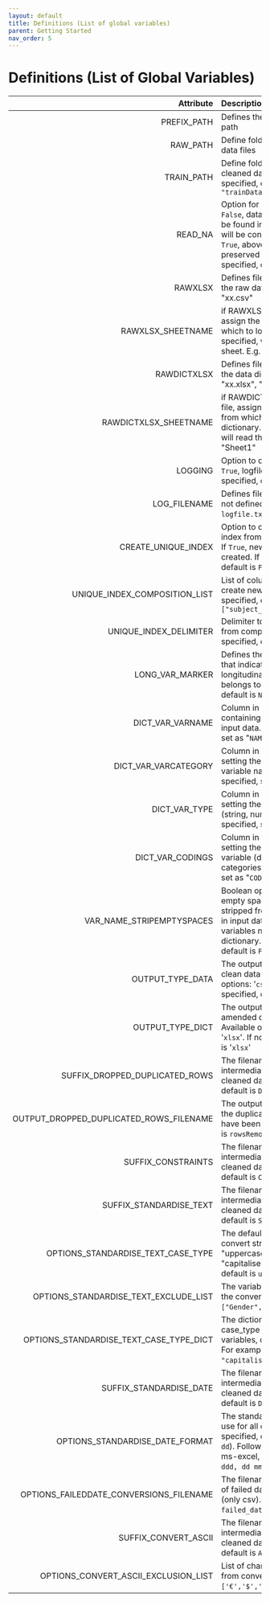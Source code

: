 ```yaml
---
layout: default
title: Definitions (List of global variables)
parent: Getting Started
nav_order: 5
---
```


# Definitions (List of Global Variables)

| Attribute         | Description | Type    |
| ---:              |    :----    | :----   |
| PREFIX_PATH       | Defines the root directory path  | Directory |
| RAW_PATH          | Define folder name for all raw data files | Directory |
| TRAIN_PATH        | Define folder name for all cleaned data files. If not specified, default is `"trainData"` | Directory |
| READ_NA           | Option for loading CSVs. If `False`, data entries that can be found in default nanList will be converted to `NaN`. If `True`, above entries will be preserved as they are. If not specified, default is `False` | Data loading |
| RAWXLSX           | Defines filename containing the raw data. E.g. "xx.xlsx", "xx.csv" | Data loading |
| RAWXLSX_SHEETNAME | if RAWXLSX is an excel file, assign the sheetname from which to load the data. If not specified, will read the first sheet. E.g. "Sheet1" | Data loading |
| RAWDICTXLSX       | Defines filename containing the data dictionary. E.g. "xx.xlsx", "xx.csv" | Data loading |
| RAWDICTXLSX_SHEETNAME | if RAWDICTXLSX is an excel file, assign the sheetname from which to load the dictionary. If not specified, will read the first sheet. E.g. "Sheet1" | Data loading |
| LOGGING           | Option to output logfile. If `True`, logfile will be built. If not specified, default is `True`. | Log | 
| LOG_FILENAME      | Defines filename of logfile. If not defined, default is `logfile.txt`. | Log |
| CREATE_UNIQUE_INDEX  | Option to create unique row index from existing columns. If `True`, new index will be created. If not specified, default is `False`.  | Indexing |
| UNIQUE_INDEX_COMPOSITION_LIST  | List of column names to create new index from. If not specified, default is `[]`. E.g.: `["subject_id", "visit"]`  | Indexing |
| UNIQUE_INDEX_DELIMITER  | Delimiter to separate values from composition list. If not specified, default is `_` | Indexing |
| LONG_VAR_MARKER   | Defines the variable name that indicates which longitudinal group that row belongs to. If not specified, default is `None`. | Longitudinal data |
| DICT_VAR_VARNAME  | Column in data dictionary containing variable names in input data. If not specified, set as "`NAME`". | Data Dictionary settings |
| DICT_VAR_VARCATEGORY | Column in data dictionary setting the category of the variable name. If not specified, set as "`CATEGORY`" | Data Dictionary settings |
| DICT_VAR_TYPE | Column in data dictionary setting the type of variable (string, numeric, date). If not specified, set as "`TYPE`" | Data Dictionary settings |
| DICT_VAR_CODINGS | Column in data dictionary setting the codings of variable (dateformat, categories). If not specified, set as "`CODINGS`" | Data Dictionary settings |
| VAR_NAME_STRIPEMPTYSPACES | Boolean option. If `True`, empty spaces will be stripped from variable names in input data, and from variables names listed in data dictionary. If not specified, default is `False`. | Data cleaning settings |
| OUTPUT_TYPE_DATA | The output file type for the clean data files. Available options: '`csv`', '`xlsx`'. If not specified, default is '`csv`' | Data cleaning settings |
| OUTPUT_TYPE_DICT | The output file type fot the amended dictionary. Available options: '`csv`', '`xlsx`'. If not specified, default is '`xlsx`' | Data cleaning settings |
| SUFFIX_DROPPED_DUPLICATED_ROWS | The filename suffix to use for intermediate outputs of cleaned data. If not specified, default is `DD`. | Drop Duplicates settings |
| OUTPUT_DROPPED_DUPLICATED_ROWS_FILENAME | The output filename to store the duplicated rows which have been dropped. Default is `rowsRemoved.xlsx` | Drop Duplicates settings |
| SUFFIX_CONSTRAINTS | The filename suffix to use for intermediate outputs of cleaned data. If not specified, default is `CON`. | Constraints settings |
| SUFFIX_STANDARDISE_TEXT | The filename suffix to use for intermediate outputs of cleaned data. If not specified, default is `ST`. | Standardise Text settings |
| OPTIONS_STANDARDISE_TEXT_CASE_TYPE | The default case type to convert strings into: "uppercase", "lowercase", "capitalise". If not specified, default is `uppercase`. | Standardise Text settings |
| OPTIONS_STANDARDISE_TEXT_EXCLUDE_LIST | The variables to exclude from the conversion. For example: `["Gender", "Work"]`. | Standardise Text settings |
| OPTIONS_STANDARDISE_TEXT_CASE_TYPE_DICT | The dictionary to customise case_type for specific variables, overwriting default. For example: `{"Race1": "capitalise"}`. | Standardise Text settings |
| SUFFIX_STANDARDISE_DATE | The filename suffix to use for intermediate outputs of cleaned data. If not specified, default is `DATE`. | Date standardisation settings |
| OPTIONS_STANDARDISE_DATE_FORMAT | The standard date format to use for all dates (if not specified, default is `yyyy-mm-dd`). Follows format used in ms-excel, see [ref](https://www.ablebits.com/office-addins-blog/change-date-format-excel/). Example: `ddd, dd mmmm yy`. | Date standardisation settings |
| OPTIONS_FAILEDDATE_CONVERSIONS_FILENAME | The filename for storing list of failed date conversions (only csv). Default is `failed_date_conversions.csv`. | Date standardisation settings |
| SUFFIX_CONVERT_ASCII | The filename suffix to use for intermediate outputs of cleaned data. If not specified, default is `ASCII`. | ASCII Conversion settings |
| OPTIONS_CONVERT_ASCII_EXCLUSION_LIST | List of characters to exclude from conversion. Eg. `['€','$','Ò']`. | ASCII Conversion settings |